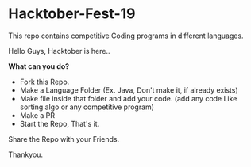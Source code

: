 # Hacktober-Fest-19

This repo contains competitive Coding programs in different languages.

Hello Guys, Hacktober is here..

**What can you do?**

- Fork this Repo.
- Make a Language Folder (Ex. Java, Don't make it, if already exists)
- Make file inside that folder and add your code. (add any code Like sorting algo or any competitive program)
- Make a PR
- Start the Repo, That's it.
 
Share the Repo with your Friends.

Thankyou.
